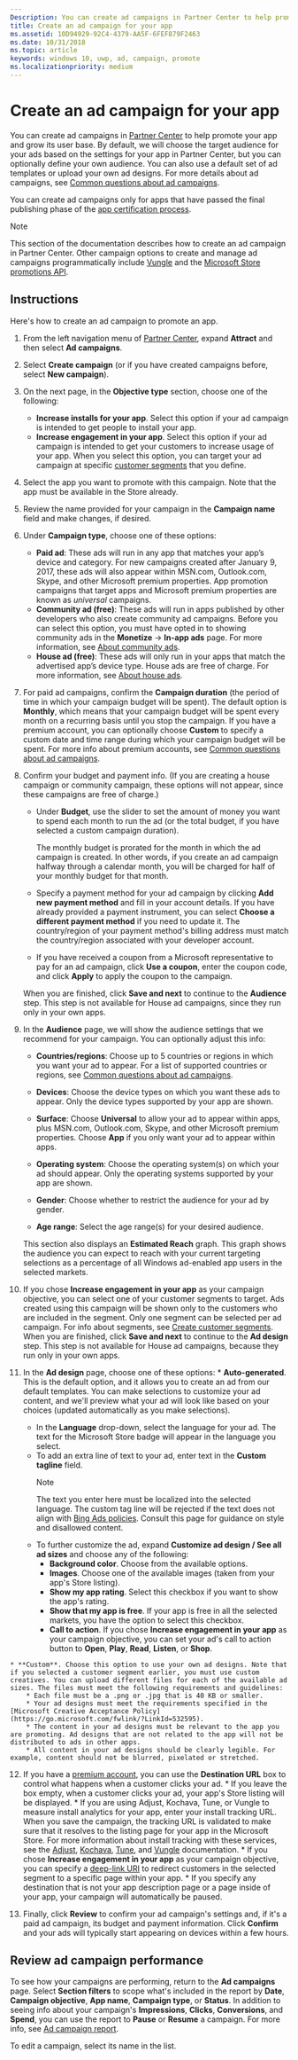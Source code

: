 ```yaml
---
Description: You can create ad campaigns in Partner Center to help promote your app and grow your app's user base.
title: Create an ad campaign for your app
ms.assetid: 10D94929-92C4-4379-AA5F-6FEF879F2463
ms.date: 10/31/2018
ms.topic: article
keywords: windows 10, uwp, ad, campaign, promote
ms.localizationpriority: medium
---
```

# Create an ad campaign for your app

You can create ad campaigns in [Partner Center](https://partner.microsoft.com/dashboard) to help promote your app and grow its user base. By default, we will choose the target audience for your ads based on the settings for your app in Partner Center, but you can optionally define your own audience. You can also use a default set of ad templates or upload your own ad designs. For more details about ad campaigns, see [Common questions about ad campaigns](common-questions.md).

You can create ad campaigns only for apps that have passed the final publishing phase of the [app certification process](the-app-certification-process.md).

> [!NOTE]
> This section of the documentation describes how to create an ad campaign in Partner Center. Other campaign options to create and manage ad campaigns programmatically include [Vungle](https://vungle.com/) and the [Microsoft Store promotions API](../monetize/run-ad-campaigns-using-windows-store-services.md).

## Instructions

Here's how to create an ad campaign to promote an app.

1.  From the left navigation menu of [Partner Center](https://partner.microsoft.com/dashboard), expand **Attract** and then select **Ad campaigns**.
2.  Select **Create campaign** (or if you have created campaigns before, select **New campaign**).
3.  On the next page, in the **Objective type** section, choose one of the following:
    * **Increase installs for your app**. Select this option if your ad campaign is intended to get people to install your app.
    * **Increase engagement in your app**. Select this option if your ad campaign is intended to get your customers to increase usage of your app. When you select this option, you can target your ad campaign at specific [customer segments](create-customer-segments.md) that you define.

4.  Select the app you want to promote with this campaign. Note that the app must be available in the Store already.
5.  Review the name provided for your campaign in the **Campaign name** field and make changes, if desired.
6.  Under **Campaign type**, choose one of these options:
    * **Paid ad**: These ads will run in any app that matches your app’s device and category. For new campaigns created after January 9, 2017, these ads will also appear within MSN.com, Outlook.com, Skype, and other Microsoft premium properties. App promotion campaigns that target apps and Microsoft premium properties are known as *universal* campaigns.
    * **Community ad (free)**: These ads will run in apps published by other developers who also create community ad campaigns. Before you can select this option, you must have opted in to showing community ads in the **Monetize** -> **In-app ads** page. For more information, see [About community ads](about-community-ads.md).
    * **House ad (free)**: These ads will only run in your apps that match the advertised app’s device type. House ads are free of charge. For more information, see [About house ads](about-house-ads.md).

7.  For paid ad campaigns, confirm the **Campaign duration** (the period of time in which your campaign budget will be spent). The default option is **Monthly**, which means that your campaign budget will be spent every month on a recurring basis until you stop the campaign. If you have a premium account, you can optionally choose **Custom** to specify a custom date and time range during which your campaign budget will be spent. For more info about premium accounts, see [Common questions about ad campaigns](common-questions.md#how-can-i-increase-the-maximum-monthly-budget-amount-allowed-for-my-ad-campaign).

8.  Confirm your budget and payment info. (If you are creating a house campaign or community campaign, these options will not appear, since these campaigns are free of charge.)
    * Under **Budget**, use the slider to set the amount of money you want to spend each month to run the ad (or the total budget, if you have selected a custom campaign duration).

        The monthly budget is prorated for the month in which the ad campaign is created. In other words, if you create an ad campaign halfway through a calendar month, you will be charged for half of your monthly budget for that month.

    * Specify a payment method for your ad campaign by clicking **Add new payment method** and fill in your account details. If you have already provided a payment instrument, you can select **Choose a different payment method** if you need to update it. The country/region of your payment method's billing address must match the country/region associated with your developer account.

    * If you have received a coupon from a Microsoft representative to pay for an ad campaign, click **Use a coupon**, enter the coupon code, and click **Apply** to apply the coupon to the campaign.

    When you are finished, click **Save and next** to continue to the **Audience** step. This step is not available for House ad campaigns, since they run only in your own apps.

9.  In the **Audience** page, we will show the audience settings that we recommend for your campaign. You can optionally adjust this info:
    * **Countries/regions**: Choose up to 5 countries or regions in which you want your ad to appear. For a list of supported countries or regions, see [Common questions about ad campaigns](common-questions.md#where-will-my-ad-appear).

    * **Devices**: Choose the device types on which you want these ads to appear. Only the device types supported by your app are shown.

    * **Surface**: Choose **Universal** to allow your ad to appear within apps, plus MSN.com, Outlook.com, Skype, and other Microsoft premium properties. Choose **App** if you only want your ad to appear within apps.

    * **Operating system**: Choose the operating system(s) on which your ad should appear. Only the operating systems supported by your app are shown.

    * **Gender**: Choose whether to restrict the audience for your ad by gender.

    * **Age range**: Select the age range(s) for your desired audience.

    This section also displays an **Estimated Reach** graph. This graph shows the audience you can expect to reach with your current targeting selections as a percentage of all Windows ad-enabled app users in the selected markets.

10.  If you chose **Increase engagement in your app** as your campaign objective, you can select one of your customer segments to target. Ads created using this campaign will be shown only to the customers who are included in the segment. Only one segment can be selected per ad campaign. For info about segments, see [Create customer segments](create-customer-segments.md). When you are finished, click **Save and next** to continue to the **Ad design** step. This step is not available for House ad campaigns, because they run only in your own apps.

11.  In the **Ad design** page, choose one of these options:
    * **Auto-generated**. This is the default option, and it allows you to create an ad from our default templates. You can make selections to customize your ad content, and we'll preview what your ad will look like based on your choices (updated automatically as you make selections).
        * In the **Language** drop-down, select the language for your ad. The text for the Microsoft Store badge will appear in the language you select.
        * To add an extra line of text to your ad, enter text in the **Custom tagline** field.
            > [!NOTE]
            > The text you enter here must be localized into the selected language. The custom tag line will be rejected if the text does not align with [Bing Ads policies](https://go.microsoft.com/fwlink/?LinkId=398341). Consult this page for guidance on style and disallowed content.
        * To further customize the ad, expand **Customize ad design / See all ad sizes** and choose any of the following:
            * **Background color**. Choose from the available options.
            * **Images**. Choose one of the available images (taken from your app's Store listing).
            * **Show my app rating**. Select this checkbox if you want to show the app's rating.
            * **Show that my app is free**. If your app is free in all the selected markets, you have the option to select this checkbox.
            * **Call to action**. If you chose **Increase engagement in your app** as your campaign objective, you can set your ad's call to action button to **Open**, **Play**, **Read**, **Listen**, or **Shop**.  

    * **Custom**. Choose this option to use your own ad designs. Note that if you selected a customer segment earlier, you must use custom creatives. You can upload different files for each of the available ad sizes. The files must meet the following requirements and guidelines:
        * Each file must be a .png or .jpg that is 40 KB or smaller.
        * Your ad designs must meet the requirements specified in the [Microsoft Creative Acceptance Policy](https://go.microsoft.com/fwlink/?LinkId=532595).
        * The content in your ad designs must be relevant to the app you are promoting. Ad designs that are not related to the app will not be distributed to ads in other apps.
        * All content in your ad designs should be clearly legible. For example, content should not be blurred, pixelated or stretched.

12.  If you have a [premium account](common-questions.md#how-can-i-increase-the-maximum-monthly-budget-amount-allowed-for-my-ad-campaign), you can use the **Destination URL** box to control what happens when a customer clicks your ad.
    * If you leave the box empty, when a customer clicks your ad, your app's Store listing will be displayed.
    * If you are using Adjust, Kochava, Tune, or Vungle to measure install analytics for your app, enter your install tracking URL. When you save the campaign, the tracking URL is validated to make sure that it resolves to the listing page for your app in the Microsoft Store. For more information about install tracking with these services, see the [Adjust](https://docs.adjust.com/en/), [Kochava](https://support.kochava.com/), [Tune](https://help.tune.com/hasoffers/), and [Vungle](https://support.vungle.com/hc/en-us) documentation.
    * If you chose **Increase engagement in your app** as your campaign objective, you can specify a [deep-link URI](../launch-resume/handle-uri-activation.md) to redirect customers in the selected segment to a specific page within your app.
    * If you specify any destination that is not your app description page or a page inside of your app, your campaign will automatically be paused.

13.  Finally, click **Review** to confirm your ad campaign's settings and, if it's a paid ad campaign, its budget and payment information. Click **Confirm** and your ads will typically start appearing on devices within a few hours.

## Review ad campaign performance

To see how your campaigns are performing, return to the **Ad campaigns** page. Select **Section filters** to scope what's included in the report by **Date**, **Campaign objective**, **App name**, **Campaign type**, or **Status**. In addition to seeing info about your campaign's **Impressions**, **Clicks**, **Conversions**, and **Spend**, you can use the report to **Pause** or **Resume** a campaign. For more info, see [Ad campaign report](promote-your-app-report.md).

To edit a campaign, select its name in the list.
